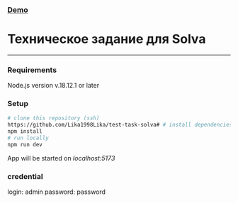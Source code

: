 ### [Demo](https://test-task-solva.vercel.app/)

# Техническое задание для Solva
---

### Requirements

Node.js version v.18.12.1 or later

### Setup

```bash
# clone this repository (ssh)
https://github.com/Lika1998Lika/test-task-solva# # install dependencies
npm install
# run locally
npm run dev
```

App will be started on _localhost:5173_

### credential
login: admin
password: password